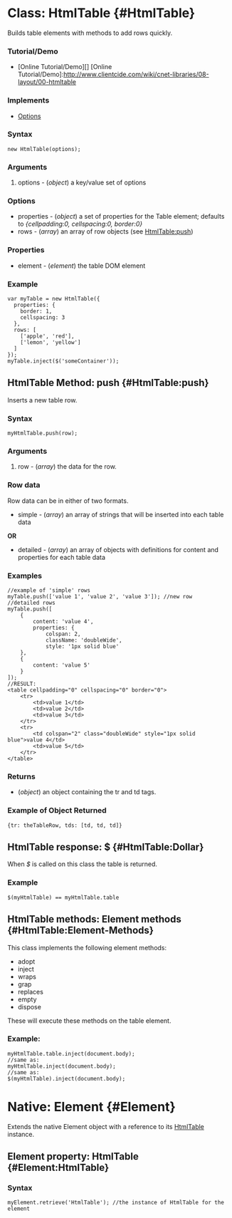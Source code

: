 Class: HtmlTable {#HtmlTable}
=============================

Builds table elements with methods to add rows quickly.

### Tutorial/Demo

* [Online Tutorial/Demo][]
[Online Tutorial/Demo]:http://www.clientcide.com/wiki/cnet-libraries/08-layout/00-htmltable

### Implements

* [Options][]

### Syntax

	new HtmlTable(options);

### Arguments

1. options - (*object*) a key/value set of options

### Options

* properties - (*object*) a set of properties for the Table element; defaults to *{cellpadding:0, cellspacing:0, border:0}*
* rows - (*array*) an array of row objects (see [HtmlTable:push][])

### Properties

* element - (*element*) the table DOM element

### Example

	var myTable = new HtmlTable({
	  properties: {
	    border: 1,
	    cellspacing: 3
	  },
	  rows: [
	    ['apple', 'red'],
	    ['lemon', 'yellow']
	  ]
	});
	myTable.inject($('someContainer'));

HtmlTable Method: push {#HtmlTable:push}
----------------------------------------

Inserts a new table row.

### Syntax

	myHtmlTable.push(row);	

### Arguments

1. row - (*array*) the data for the row.

### Row data

Row data can be in either of two formats.

* simple - (*array*) an array of strings that will be inserted into each table data

**OR**

* detailed - (*array*) an array of objects with definitions for content and properties for each table data

### Examples

	//example of 'simple' rows
	myTable.push(['value 1', 'value 2', 'value 3']); //new row
	//detailed rows
	myTable.push([
		{
			content: 'value 4',
			properties: {
				colspan: 2,
				className: 'doubleWide',
				style: '1px solid blue'
		},
		{
			content: 'value 5'
		}
	]);
	//RESULT:
	<table cellpadding="0" cellspacing="0" border="0">
		<tr>
			<td>value 1</td>
			<td>value 2</td>
			<td>value 3</td>
		</tr>
		<tr>
			<td colspan="2" class="doubleWide" style="1px solid blue">value 4</td>
			<td>value 5</td>
		</tr>
	</table>

### Returns

* (*object*) an object containing the tr and td tags.

### Example of Object Returned

	{tr: theTableRow, tds: [td, td, td]}

HtmlTable response: $ {#HtmlTable:Dollar}
-----------------------------------------

When *$* is called on this class the table is returned.

### Example

	$(myHtmlTable) == myHtmlTable.table

HtmlTable methods: Element methods {#HtmlTable:Element-Methods}
---------------------------------------------------------------

This class implements the following element methods:

* adopt
* inject
* wraps
* grap
* replaces
* empty
* dispose

These will execute these methods on the table element.

### Example:

	myHtmlTable.table.inject(document.body);
	//same as:
	myHtmlTable.inject(document.body);
	//same as:
	$(myHtmlTable).inject(document.body);

Native: Element {#Element}
==========================

Extends the native Element object with a reference to its [HtmlTable][] instance.

Element property: HtmlTable {#Element:HtmlTable}
--------------------------------------

### Syntax

	myElement.retrieve('HtmlTable'); //the instance of HtmlTable for the element



[HtmlTable]: #HtmlTable
[HtmlTable:push]: #HtmlTable:push
[Options]: http://docs.mootools.net/Class/Class.Extras#Options
